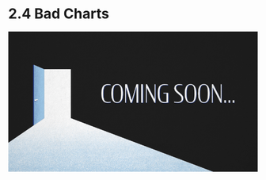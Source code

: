 # 2.4 Bad Charts

![](../.gitbook/assets/en_mstm_teaser_newsletter_suite_animation_vcomp_blog_800x450.gif)

